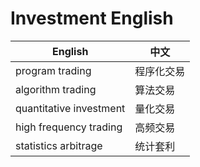 # Investment English

| English                                                | 中文                                                                  |
| ------------------------------------------------------ | --------------------------------------------------------------------- |
| program trading                                        | 程序化交易                                                            |
| algorithm trading                                      | 算法交易                                                              |
| quantitative investment                                | 量化交易                                                              |
| high frequency trading                                 | 高频交易                                                              |
| statistics arbitrage                                   | 统计套利                                                              |
